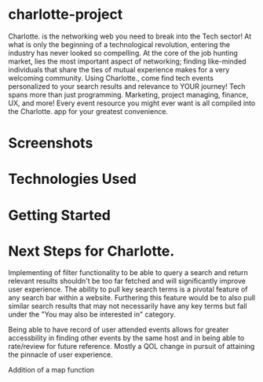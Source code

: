 # charlotte-project

Charlotte. is the networking web you need to break into the Tech sector! At what is only the beginning of a technological revolution, entering the industry has never looked so compelling. At the core of the job hunting market, lies the most important aspect of networking; finding like-minded individuals that share the ties of mutual experience makes for a very welcoming community. Using Charlotte., come find tech events personalized to your search results and relevance to YOUR journey! Tech spans more than just programming. Marketing, project managing, finance, UX, and more! Every event resource you might ever want is all compiled into the Charlotte. app for your greatest convenience.

# Screenshots

# Technologies Used

# Getting Started

# Next Steps for Charlotte.

Implementing of filter functionality to be able to query a search and return relevant results shouldn't be too far fetched and will significantly improve user experience. The ability to pull key search terms is a pivotal feature of any search bar within a website. Furthering this feature would be to also pull similar search results that may not necessarily have any key terms but fall under the "You may also be interested in" category.

Being able to have record of user attended events allows for greater accessbility in finding other events by the same host and in being able to rate/review for future reference. Mostly a QOL change in pursuit of attaining the pinnacle of user experience.

Addition of a map function 

